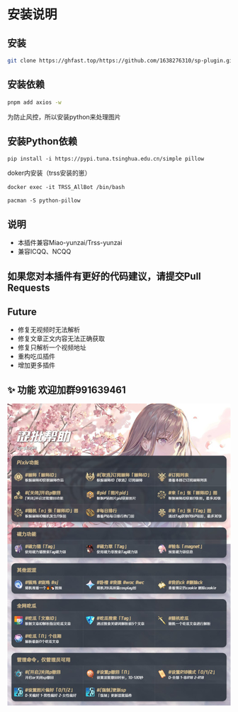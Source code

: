 # 安装说明

## 安装

```bash
git clone https://ghfast.top/https://github.com/1638276310/sp-plugin.git ./plugins/sp-plugin/
```

## 安装依赖

```bash
pnpm add axios -w
```

为防止风控，所以安装python来处理图片

## 安装Python依赖

```text
pip install -i https://pypi.tuna.tsinghua.edu.cn/simple pillow
```

doker内安装（trss安装的崽）

```text
docker exec -it TRSS_AllBot /bin/bash
```

```text
pacman -S python-pillow
```

## 说明

- 本插件兼容Miao-yunzai/Trss-yunzai
- 兼容ICQQ、NCQQ

## 如果您对本插件有更好的代码建议，请提交Pull Requests

## Future

- 修复无视频时无法解析
- 修复文章正文内容无法正确获取
- 修复只解析一个视频地址
- 重构吃瓜插件
- 增加更多插件

## ✨ 功能    欢迎加群991639461

![帮助图](config/help.png)
